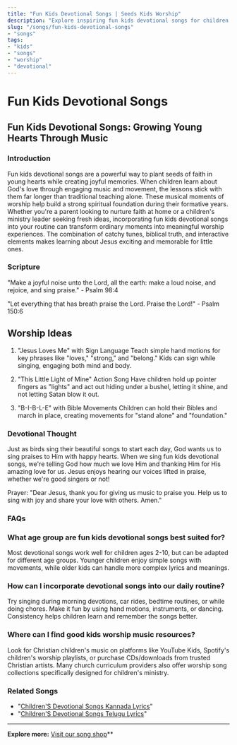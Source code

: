 ```yaml
---
title: "Fun Kids Devotional Songs | Seeds Kids Worship"
description: "Explore inspiring fun kids devotional songs for children's worship and faith development. Biblical music resources for families and ministry."
slug: "/songs/fun-kids-devotional-songs"
- "songs"
tags:
- "kids"
- "songs"
- "worship"
- "devotional"
---
```


# Fun Kids Devotional Songs

## Fun Kids Devotional Songs: Growing Young Hearts Through Music

### Introduction
Fun kids devotional songs are a powerful way to plant seeds of faith in young hearts while creating joyful memories. When children learn about God's love through engaging music and movement, the lessons stick with them far longer than traditional teaching alone. These musical moments of worship help build a strong spiritual foundation during their formative years. Whether you're a parent looking to nurture faith at home or a children's ministry leader seeking fresh ideas, incorporating fun kids devotional songs into your routine can transform ordinary moments into meaningful worship experiences. The combination of catchy tunes, biblical truth, and interactive elements makes learning about Jesus exciting and memorable for little ones.

### Scripture
"Make a joyful noise unto the Lord, all the earth: make a loud noise, and rejoice, and sing praise." - Psalm 98:4

"Let everything that has breath praise the Lord. Praise the Lord!" - Psalm 150:6

## Worship Ideas
1. "Jesus Loves Me" with Sign Language
Teach simple hand motions for key phrases like "loves," "strong," and "belong." Kids can sign while singing, engaging both mind and body.

2. "This Little Light of Mine" Action Song
Have children hold up pointer fingers as "lights" and act out hiding under a bushel, letting it shine, and not letting Satan blow it out.

3. "B-I-B-L-E" with Bible Movements
Children can hold their Bibles and march in place, creating movements for "stand alone" and "foundation."

### Devotional Thought
Just as birds sing their beautiful songs to start each day, God wants us to sing praises to Him with happy hearts. When we sing fun kids devotional songs, we're telling God how much we love Him and thanking Him for His amazing love for us. Jesus enjoys hearing our voices lifted in praise, whether we're good singers or not!

Prayer: "Dear Jesus, thank you for giving us music to praise you. Help us to sing with joy and share your love with others. Amen."

### FAQs

### What age group are fun kids devotional songs best suited for?
Most devotional songs work well for children ages 2-10, but can be adapted for different age groups. Younger children enjoy simple songs with movements, while older kids can handle more complex lyrics and meanings.

### How can I incorporate devotional songs into our daily routine?
Try singing during morning devotions, car rides, bedtime routines, or while doing chores. Make it fun by using hand motions, instruments, or dancing. Consistency helps children learn and remember the songs better.

### Where can I find good kids worship music resources?
Look for Christian children's music on platforms like YouTube Kids, Spotify's children's worship playlists, or purchase CDs/downloads from trusted Christian artists. Many church curriculum providers also offer worship song collections specifically designed for children's ministry.

### Related Songs

- "[Children'S Devotional Songs Kannada Lyrics](/songs/children-s-devotional-songs-kannada-lyrics/)"
- "[Children'S Devotional Songs Telugu Lyrics](/songs/children-s-devotional-songs-telugu-lyrics/)"

---

**Explore more:** [Visit our song shop](https://seedskidsworship.com/shop)**

<!-- Schema Markup -->
<script type="application/ld+json">
{
  "@context": "https://schema.org",
  "@type": "MusicRecording",
  "name": "Fun Kids Devotional Songs",
  "byArtist": {
    "@type": "MusicGroup",
    "name": "Seeds Kids Worship"
  },
  "isFamilyFriendly": true,
  "url": "https://seedskidsworship.com/songs/fun-kids-devotional-songs/"
}
</script>